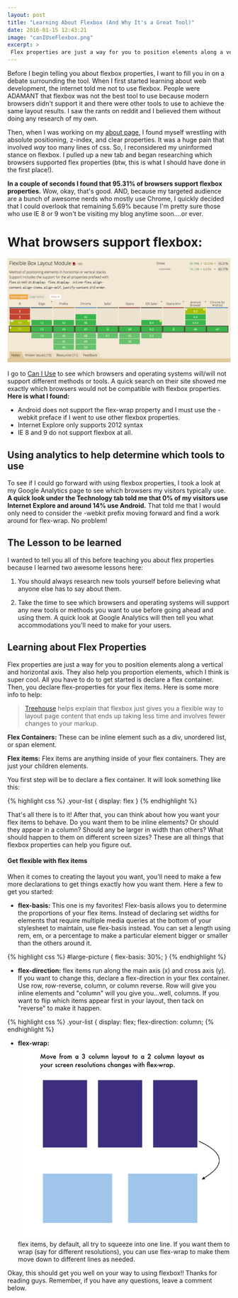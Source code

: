 ```yaml
---
layout: post
title: "Learning About Flexbox (And Why It's a Great Tool)"
date: 2016-01-15 12:43:21
image: "canIUseFlexbox.png"
excerpt: >
 Flex properties are just a way for you to position elements along a vertical and horizontal axis. They also help you proportion elements, which I think is super cool. All you have to do to get started is declare a flex container.
---
```


Before I begin telling you about flexbox properties, I want to fill you in on a debate surrounding the tool. When I first started learning about web development, the internet told me not to use flexbox. People were ADAMANT that flexbox was not the best tool to use because modern browsers didn't support it and there were other tools to use to achieve the same layout results. I saw the rants on reddit and I believed them without doing any research of my own.

Then, when I was working on my [about page](http://localhost:4000/about/), I found myself wrestling with absolute positioning, z-index, and clear properties. It was a huge pain that involved *way* too many lines of css. So, I reconsidered my uninformed stance on flexbox. I pulled up a new tab and began researching which browsers supported flex properties (btw, this is what I should have done in the first place!).

**In a couple of seconds I found that 95.31% of browsers support flexbox properties.** Wow, okay, that's good. AND, because my targeted audience are a bunch of awesome nerds who mostly use Chrome, I quickly decided that I could overlook that remaining 5.69% because I'm pretty sure those who use IE 8 or 9 won't be visiting my blog anytime soon....or ever.

# What browsers support flexbox:

![What Browsers Support FlexBox?](/assets/canIUseFlexbox.png)

I go to [Can I Use](http://caniuse.com/) to see which browsers and operating systems will/will not support different methods or tools. A quick search on their site showed me exactly which browsers would not be compatible with flexbox properties. **Here is what I found:**

- Android does not support the flex-wrap property and I must use the -webkit preface if I went to use other flexbox properties.
- Internet Explore only supports 2012 syntax
- IE 8 and 9 do not support flexbox at all.

## Using analytics to help determine which tools to use

To see if I could go forward with using flexbox properties, I took a look at my Google Analytics page to see which browsers my visitors typically use. **A quick look under the Technology tab told me that 0% of my visitors use Internet Explore and around 14% use Android.** That told me that I would only need to consider the -webkit prefix moving forward and find a work around for flex-wrap. No problem!

## The Lesson to be learned

I wanted to tell you all of this before teaching you about flex properties because I learned two awesome lessons here:

1) You should always research new tools yourself before believing what anyone else has to say about them.

2) Take the time to see which browsers and operating systems will support any new tools or methods you want to use before going ahead and using them. A quick look at Google Analytics will then tell you what accommodations you'll need to make for your users.

## Learning about Flex Properties

Flex properties are just a way for you to position elements along a vertical and horizontal axis. They also help you proportion elements, which I think is super cool. All you have to do to get started is declare a flex container. Then, you declare flex-properties for your flex items. Here is some more info to help:

> [Treehouse]() helps explain that flexbox just gives you a flexible way to layout page content that ends up taking less time and involves fewer changes to your markup.

**Flex Containers:** These can be inline element such as a div, unordered list, or span element.

**Flex items:** Flex items are anything inside of your flex containers. They are just your children elements.

You first step will be to declare a flex container. It will look something like this:

{% highlight css %}
.your-list {
  display: flex
}
{% endhighlight %}

That's all there is to it! After that, you can think about how you want your flex items to behave. Do you want them to be inline elements? Or should they appear in a column? Should any be larger in width than others? What should happen to them on different screen sizes? These are all things that flexbox properties can help you figure out.

#### Get flexible with flex items
When it comes to creating the layout you want, you'll need to make a few more declarations to get things exactly how you want them. Here a few to get you started:

- **flex-basis:** This one is my favorites! Flex-basis allows you to determine the proportions of your flex items. Instead of declaring set widths for elements that require multiple media queries at the bottom of your stylesheet to maintain, use flex-basis instead. You can set a length using rem, em, or a percentage to make a particular element bigger or smaller than the others around it.

{% highlight css %}
#large-picture {
  flex-basis: 30%;
}
{% endhighlight %}

- **flex-direction:** flex items run along the main axis (x) and cross axis (y). If you want to change this, declare a flex-direction in your flex container. Use row, row-reverse, column, or column reverse. Row will give you inline elements and "column" will you give you...well, columns. If you want to flip which items appear first in your layout, then tack on "reverse" to make it happen.

{% highlight css %}
.your-list {
  display: flex;
  flex-direction: column;
{% endhighlight %}

- **flex-wrap:**
![example of flex-wrap](/assets/flexWrap.png)
 flex items, by default, all try to squeeze into one line. If you want them to wrap (say for different resolutions), you can use flex-wrap to make them move down to different lines as needed.

 Okay, this should get you well on your way to using flexbox!! Thanks for reading guys. Remember, if you have any questions, leave a comment below.
